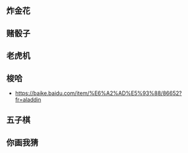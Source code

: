 ## 炸金花

## 赌骰子

## 老虎机

## 梭哈
- https://baike.baidu.com/item/%E6%A2%AD%E5%93%88/86652?fr=aladdin

## 五子棋

## 你画我猜

## 